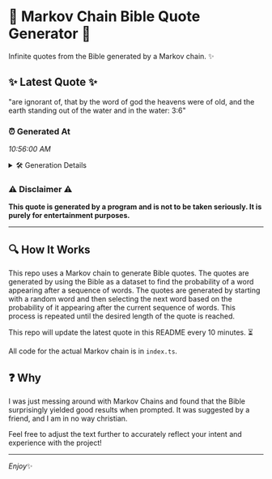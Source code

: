 # 📖 Markov Chain Bible Quote Generator 📖

Infinite quotes from the Bible generated by a Markov chain. ✨

## ✨ Latest Quote ✨
"are ignorant of, that by the word of god the heavens were of old, and the earth standing out of the water and in the water: 3:6"

### ⏰ Generated At
*10:56:00 AM*

<details>
    <summary>🛠️ Generation Details</summary>
    <p>
        <strong>🌱 Seed:</strong> are<br>
        <strong>🔄 Iterations:</strong> 26<br>
        <strong>📜 Context History:</strong><br>[ are ]: ignorant<br>[ are, ignorant ]: of,<br>[ are, ignorant, of, ]: that<br>[ are, ignorant, of,, that ]: by<br>[ are, ignorant, of,, that, by ]: the<br>[ are, ignorant, of,, that, by, the ]: word<br>[ ignorant, of,, that, by, the, word ]: of<br>[ of,, that, by, the, word, of ]: god<br>[ that, by, the, word, of, god ]: the<br>[ by, the, word, of, god, the ]: heavens<br>[ the, word, of, god, the, heavens ]: were<br>[ word, of, god, the, heavens, were ]: of<br>[ of, god, the, heavens, were, of ]: old,<br>[ god, the, heavens, were, of, old, ]: and<br>[ the, heavens, were, of, old,, and ]: the<br>[ heavens, were, of, old,, and, the ]: earth<br>[ were, of, old,, and, the, earth ]: standing<br>[ of, old,, and, the, earth, standing ]: out<br>[ old,, and, the, earth, standing, out ]: of<br>[ and, the, earth, standing, out, of ]: the<br>[ the, earth, standing, out, of, the ]: water<br>[ earth, standing, out, of, the, water ]: and<br>[ standing, out, of, the, water, and ]: in<br>[ out, of, the, water, and, in ]: the<br>[ of, the, water, and, in, the ]: water:<br>[ the, water, and, in, the, water: ]: 3:6<br>
    </p>
</details>

### ⚠️ Disclaimer ⚠️
**This quote is generated by a program and is not to be taken seriously. It is purely for entertainment purposes.**

---

## 🔍 How It Works

This repo uses a Markov chain to generate Bible quotes. The quotes are generated by using the Bible as a dataset to find the probability of a word appearing after a sequence of words. The quotes are generated by starting with a random word and then selecting the next word based on the probability of it appearing after the current sequence of words. This process is repeated until the desired length of the quote is reached.

This repo will update the latest quote in this README every 10 minutes. ⏳

All code for the actual Markov chain is in `index.ts`.

## ❓ Why

I was just messing around with Markov Chains and found that the Bible surprisingly yielded good results when prompted. 
It was suggested by a friend, and I am in no way christian.

Feel free to adjust the text further to accurately reflect your intent and experience with the project!

---

*Enjoy*✨
